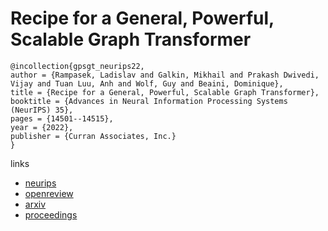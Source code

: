 # Recipe for a General, Powerful, Scalable Graph Transformer

```
@incollection{gpsgt_neurips22,
author = {Rampasek, Ladislav and Galkin, Mikhail and Prakash Dwivedi, Vijay and Tuan Luu, Anh and Wolf, Guy and Beaini, Dominique},
title = {Recipe for a General, Powerful, Scalable Graph Transformer},
booktitle = {Advances in Neural Information Processing Systems (NeurIPS) 35},
pages = {14501--14515},
year = {2022},
publisher = {Curran Associates, Inc.}
}
```

links
- [neurips](https://nips.cc/Conferences/2022/Schedule?showEvent=54958)
- [openreview](https://openreview.net/forum?id=lMMaNf6oxKM)
- [arxiv](https://arxiv.org/abs/2205.12454)
- [proceedings](https://papers.nips.cc//paper_files/paper/2022/hash/5d4834a159f1547b267a05a4e2b7cf5e-Abstract-Conference.html)
